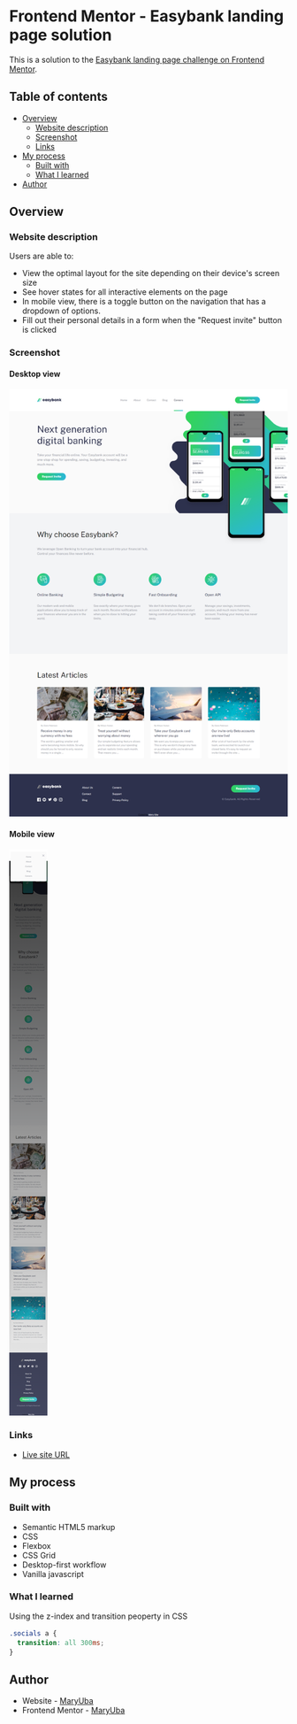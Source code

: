 # Frontend Mentor - Easybank landing page solution

This is a solution to the [Easybank landing page challenge on Frontend Mentor](https://www.frontendmentor.io/challenges/easybank-landing-page-WaUhkoDN).

## Table of contents

- [Overview](#overview)
  - [Website description](#website-description)
  - [Screenshot](#screenshot)
  - [Links](#links)
- [My process](#my-process)
  - [Built with](#built-with)
  - [What I learned](#what-i-learned)
- [Author](#author)

## Overview

### Website description

Users are able to:

- View the optimal layout for the site depending on their device's screen size
- See hover states for all interactive elements on the page
- In mobile view, there is a toggle button on the navigation that has a dropdown of options.
- Fill out their personal details in a form when the "Request invite" button is clicked

### Screenshot
#### Desktop view
![](./images/Desktop%20preview.png)
#### Mobile view
![](./images/Mobile%20view.png)

### Links
- [Live site URL](https://maryuba.github.io/bank-landing-page/)

## My process

### Built with

- Semantic HTML5 markup
- CSS 
- Flexbox
- CSS Grid
- Desktop-first workflow
- Vanilla javascript


### What I learned
Using the z-index and transition peoperty in CSS


```css
.socials a {
  transition: all 300ms;
}
```

## Author

- Website - [MaryUba](https://github.com/MaryUba)
- Frontend Mentor - [MaryUba](https://www.frontendmentor.io/profile/MaryUba)



